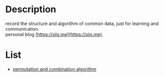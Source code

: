 Description
===========

record the structure and algorithm of common data, just for learning and communication.  
personal blog [https://sjis.me](https://sjis.me).

List
====

- [permutation and combination algorithm](https://github.com/sjatsh/algorithms/blob/master/src/github.com/sjatsh/algorithms/permutation/main.go) 